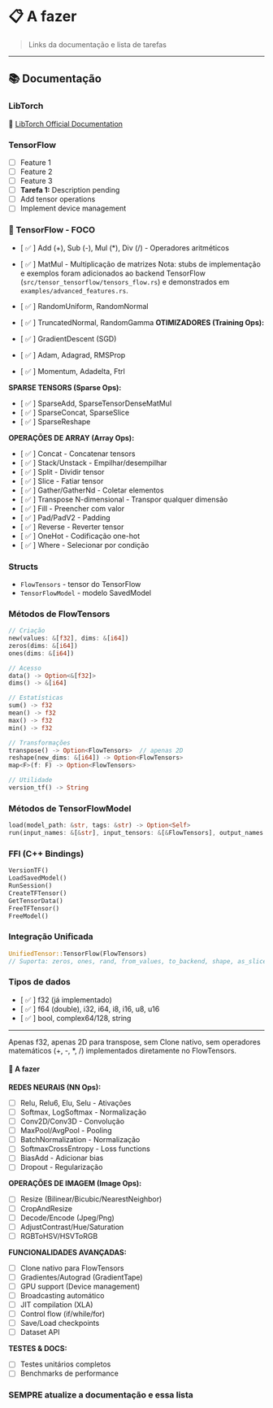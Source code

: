 # 📋 A fazer

> Links da documentação e lista de tarefas

---

## 📚 Documentação

### LibTorch

🔗 [LibTorch Official Documentation](https://pytorch.org/cppdocs/)

### TensorFlow

- [ ] Feature 1
- [ ] Feature 2
- [ ] Feature 3
- [ ] **Tarefa 1:** Description pending
- [ ] Add tensor operations
- [ ] Implement device management

### 🌊 TensorFlow - FOCO


- [ ✅ ] Add (+), Sub (-), Mul (*), Div (/) - Operadores aritméticos
- [ ✅ ] MatMul - Multiplicação de matrizes
Nota: stubs de implementação e exemplos foram adicionados ao backend TensorFlow (`src/tensor_tensorflow/tensors_flow.rs`) e demonstrados em `examples/advanced_features.rs`.
- [ ✅ ] RandomUniform, RandomNormal
- [ ✅ ] TruncatedNormal, RandomGamma
**OTIMIZADORES (Training Ops):**

- [ ✅ ] GradientDescent (SGD)
- [ ✅ ] Adam, Adagrad, RMSProp
- [ ✅ ] Momentum, Adadelta, Ftrl

**SPARSE TENSORS (Sparse Ops):**

- [ ✅ ] SparseAdd, SparseTensorDenseMatMul
- [ ✅ ] SparseConcat, SparseSlice
- [ ✅ ] SparseReshape

**OPERAÇÕES DE ARRAY (Array Ops):**

- [ ✅ ] Concat - Concatenar tensors
- [ ✅ ] Stack/Unstack - Empilhar/desempilhar
- [ ✅ ] Split - Dividir tensor
- [ ✅ ] Slice - Fatiar tensor
- [ ✅ ] Gather/GatherNd - Coletar elementos
- [ ✅ ] Transpose N-dimensional - Transpor qualquer dimensão
- [ ✅ ] Fill - Preencher com valor
- [ ✅ ] Pad/PadV2 - Padding
- [ ✅ ] Reverse - Reverter tensor
- [ ✅ ] OneHot - Codificação one-hot
- [ ✅ ] Where - Selecionar por condição

### **Structs**

- `FlowTensors` - tensor do TensorFlow
- `TensorFlowModel` - modelo SavedModel

### **Métodos de FlowTensors**

```rust
// Criação
new(values: &[f32], dims: &[i64])
zeros(dims: &[i64])
ones(dims: &[i64])

// Acesso
data() -> Option<&[f32]>
dims() -> &[i64]

// Estatísticas
sum() -> f32
mean() -> f32
max() -> f32
min() -> f32

// Transformações
transpose() -> Option<FlowTensors>  // apenas 2D
reshape(new_dims: &[i64]) -> Option<FlowTensors>
map<F>(f: F) -> Option<FlowTensors>

// Utilidade
version_tf() -> String
```

### **Métodos de TensorFlowModel**

```rust
load(model_path: &str, tags: &str) -> Option<Self>
run(input_names: &[&str], input_tensors: &[&FlowTensors], output_names: &[&str]) -> Option<Vec<FlowTensors>>
```

### **FFI (C++ Bindings)**

```rust
VersionTF()
LoadSavedModel()
RunSession()
CreateTFTensor()
GetTensorData()
FreeTFTensor()
FreeModel()
```

### **Integração Unificada**

```rust
UnifiedTensor::TensorFlow(FlowTensors)
// Suporta: zeros, ones, rand, from_values, to_backend, shape, as_slice, print
```

### **Tipos de dados**

- [ ✅ ] f32 (já implementado)
- [ ✅ ] f64 (double), i32, i64, i8, i16, u8, u16
- [ ✅ ] bool, complex64/128, string

---

Apenas f32, apenas 2D para transpose, sem Clone nativo, sem operadores matemáticos (+, -, *, /) implementados diretamente no FlowTensors.

#### 🚀 A fazer

**REDES NEURAIS (NN Ops):**

- [ ] Relu, Relu6, Elu, Selu - Ativações
- [ ] Softmax, LogSoftmax - Normalização
- [ ] Conv2D/Conv3D - Convolução
- [ ] MaxPool/AvgPool - Pooling
- [ ] BatchNormalization - Normalização
- [ ] SoftmaxCrossEntropy - Loss functions
- [ ] BiasAdd - Adicionar bias
- [ ] Dropout - Regularização

**OPERAÇÕES DE IMAGEM (Image Ops):**

- [ ] Resize (Bilinear/Bicubic/NearestNeighbor)
- [ ] CropAndResize
- [ ] Decode/Encode (Jpeg/Png)
- [ ] AdjustContrast/Hue/Saturation
- [ ] RGBToHSV/HSVToRGB

**FUNCIONALIDADES AVANÇADAS:**

- [ ] Clone nativo para FlowTensors
- [ ] Gradientes/Autograd (GradientTape)
- [ ] GPU support (Device management)
- [ ] Broadcasting automático
- [ ] JIT compilation (XLA)
- [ ] Control flow (if/while/for)
- [ ] Save/Load checkpoints
- [ ] Dataset API

**TESTES & DOCS:**

- [ ] Testes unitários completos
- [ ] Benchmarks de performance

### **SEMPRE** atualize a documentação e essa lista

